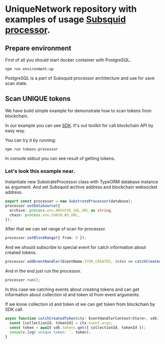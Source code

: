 # UniqueNetwork repository with examples of usage [Subsquid processor](https://docs.subsquid.io/develop-a-squid/squid-processor/configuration/).

## Prepare environment

First of all you should start docker container with PostgreSQL.

`npm run environment:up`

PostgreSQL is a part of Subsquid processor architecture and use for save scan state.


## Scan UNIQUE tokens

We have build simple example for demonstrate how to scan tokens from blockchain.

In our example you can see [SDK](https://docs.uniquenetwork.dev/sdk/). It's out toolkit for call blockchain API by easy way.

You can try it by running:

`npm run tokens-processor`

In console stdout you can see result of getting tokens.

### Let's look this example near.

Instantiate new SubstrateProcessor class with TypeORM database instance as argument.
And set Subsquid archive address and blockchain websocket address.

```typescript
export const processor = new SubstrateProcessor(database);
processor.setDataSource({
  archive: process.env.ARCHIVE_GQL_URL as string,
  chain: process.env.CHAIN_WS_URL,
});
```

After that we can set range of scan for processor.

```typescript
processor.setBlockRange({ from: 0 });
```

And we should subscribe to special event for catch information about created tokens.

```typescript
processor.addEventHandler(EventName.ITEM_CREATED, (ctx) => catchCreatedToken(ctx, sdkClient));
```

And in the end just run the processor.

```typescript
processor.run();
```

In this case we catching events about creating tokens and can get information about collection id and token id from event arguments.

If we know collection id and token id we can get token from blockchain by SDK call.

```typescript
async function catchCreatedToken(ctx: EventHandlerContext<Store>, sdk: Sdk) {
  const [collectionId, tokenId] = ctx.event.args;
  const token = await sdk.tokens.get({ collectionId, tokenId });
  console.log('unique token: ', token);
}
```

